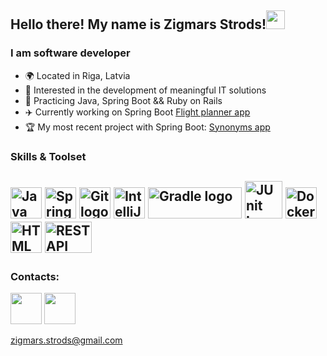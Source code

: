 ## Hello there! My name is Zigmars Strods!<img src="https://raw.githubusercontent.com/MartinHeinz/MartinHeinz/master/wave.gif" width="30px">
### I am software developer
- 🌍 Located in Riga, Latvia
- 👀 Interested in the development of meaningful IT solutions
- 🌱 Practicing Java, Spring Boot && Ruby on Rails
- ✈️ Currently working on Spring Boot [Flight planner app](https://github.com/zigmarsstrods/flight-planner)
- 🏆 My most recent project with Spring Boot: [Synonyms app](https://github.com/zigmarsstrods/synonyms-app) 
### Skills & Toolset
<img src="https://cdn.worldvectorlogo.com/logos/java.svg" alt="Java logo" width="50" height="50"/>  <img src="https://cdn.worldvectorlogo.com/logos/spring-3.svg" alt="Spring Boot logo" width="50" height="50"/>  <img src="https://cdn.worldvectorlogo.com/logos/git-icon.svg" alt="Git logo" width="50" height="50"/>  <img src="https://cdn.worldvectorlogo.com/logos/intellij-idea-1.svg" alt="IntelliJ IDEA logo" width="50" height="50"/>  <img src="https://cdn.worldvectorlogo.com/logos/gradle-1.svg" alt="Gradle logo" width="150" height="50"/>  <img src="https://avatars.githubusercontent.com/u/874086?s=200&v=4" alt="JUnit Logo" width="60" height="60"/>  <img src="https://cdn.worldvectorlogo.com/logos/docker.svg" alt="Docker Logo" width="50" height="50"/>  <img src="https://cdn.worldvectorlogo.com/logos/html-1.svg" alt="HTML Logo" width="50" height="50"/>  <img src="https://www.opc-router.com/wp-content/uploads/2020/04/icon_rest_webservice_600x400px-400x267.png" alt="REST API Logo" width="75" height="50"/>
---
### Contacts:
<p align="left"> <a href="https://www.facebook.com/zigmars.strods" target="_blank" rel="noreferrer"><img src="https://raw.githubusercontent.com/danielcranney/readme-generator/main/public/icons/socials/facebook.svg" width="50" height="50" /></a>  <a href="https://www.linkedin.com/in/zigmars-strods/" target="_blank" rel="noreferrer"><img src="https://raw.githubusercontent.com/danielcranney/readme-generator/main/public/icons/socials/linkedin.svg" width="50" height="50" /></a></p>

[zigmars.strods@gmail.com](mailto:zigmars.strods@gmail.com)

